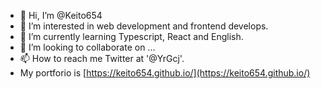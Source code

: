 - 👋 Hi, I’m @Keito654
- 👀 I’m interested in web development and frontend develops.
- 🌱 I’m currently learning Typescript, React and English.
- 💞️ I’m looking to collaborate on ...
- 📫 How to reach me Twitter at '@YrGcj'.
- My portforio is [https://keito654.github.io/](https://keito654.github.io/)

<!---
Keito654/Keito654 is a ✨ special ✨ repository because its `README.md` (this file) appears on your GitHub profile.
You can click the Preview link to take a look at your changes.
--->
